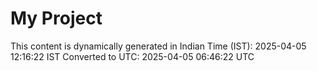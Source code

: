 # My Project

This content is dynamically generated in Indian Time (IST): 2025-04-05 12:16:22 IST
Converted to UTC: 2025-04-05 06:46:22 UTC
